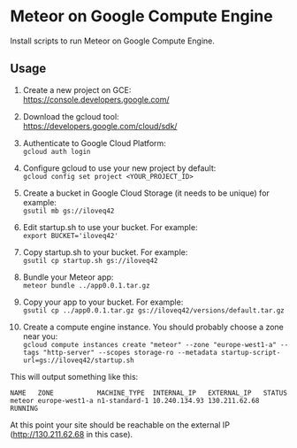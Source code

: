 # Meteor on Google Compute Engine
Install scripts to run Meteor on Google Compute Engine.


## Usage
1. Create a new project on GCE:  
   https://console.developers.google.com/

2. Download the gcloud tool:  
   https://developers.google.com/cloud/sdk/

3. Authenticate to Google Cloud Platform:  
   `gcloud auth login`

4. Configure gcloud to use your new project by default:  
   `gcloud config set project <YOUR_PROJECT_ID>`

5. Create a bucket in Google Cloud Storage (it needs to be unique) for example:  
   `gsutil mb gs://iloveq42`

6. Edit startup.sh to use your bucket. For example:  
   `export BUCKET='iloveq42'`

7. Copy startup.sh to your bucket. For example:  
   `gsutil cp startup.sh gs://iloveq42`

8. Bundle your Meteor app:  
   `meteor bundle ../app0.0.1.tar.gz`

9. Copy your app to your bucket. For example:  
   `gsutil cp ../app0.0.1.tar.gz gs://iloveq42/versions/default.tar.gz`

10. Create a compute engine instance. You should probably choose a zone near you:  
    `gcloud compute instances create "meteor" --zone "europe-west1-a" --tags "http-server" --scopes storage-ro --metadata startup-script-url=gs://iloveq42/startup.sh`

This will output something like this:

    NAME   ZONE           MACHINE_TYPE  INTERNAL_IP   EXTERNAL_IP   STATUS
    meteor europe-west1-a n1-standard-1 10.240.134.93 130.211.62.68 RUNNING

At this point your site should be reachable on the external IP (http://130.211.62.68 in this case).
